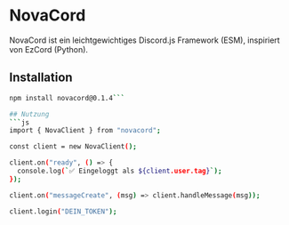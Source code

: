 # NovaCord

NovaCord ist ein leichtgewichtiges Discord.js Framework (ESM), inspiriert von EzCord (Python).

## Installation
```bash
npm install novacord@0.1.4```

## Nutzung
```js
import { NovaClient } from "novacord";

const client = new NovaClient();

client.on("ready", () => {
  console.log(`✅ Eingeloggt als ${client.user.tag}`);
});

client.on("messageCreate", (msg) => client.handleMessage(msg));

client.login("DEIN_TOKEN");
```
